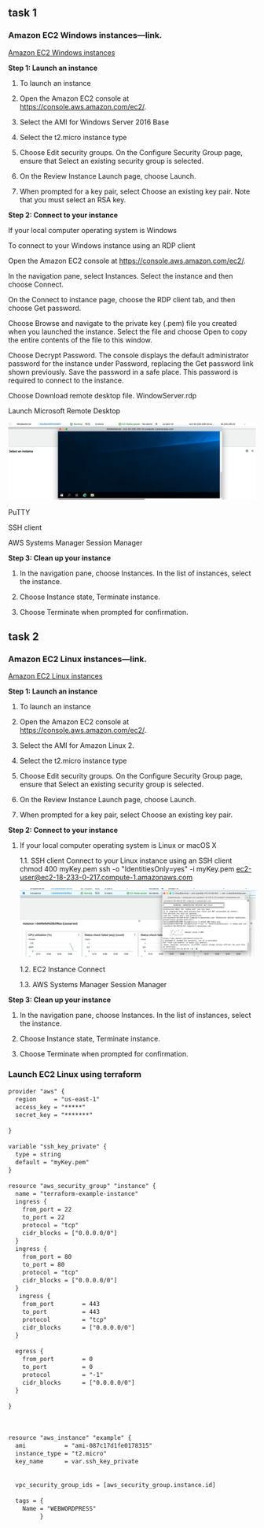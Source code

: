 ## task 1
### Amazon EC2 Windows instances—link.


[Amazon EC2 Windows instances](https://docs.aws.amazon.com/AWSEC2/latest/WindowsGuide/EC2_GetStarted.html)

**Step 1: Launch an instance**

1. To launch an instance

2. Open the Amazon EC2 console at https://console.aws.amazon.com/ec2/.

3. Select the AMI for Windows Server 2016 Base 

4. Select the t2.micro instance type

5. Choose Edit security groups. On the Configure Security Group page, ensure that Select an existing security group is selected.

6. On the Review Instance Launch page, choose Launch.

7. When prompted for a key pair, select Choose an existing key pair. Note that you must select an RSA key.

**Step 2: Connect to your instance**

If your local computer operating system is Windows

To connect to your Windows instance using an RDP client

Open the Amazon EC2 console at https://console.aws.amazon.com/ec2/.

In the navigation pane, select Instances. Select the instance and then choose Connect.

On the Connect to instance page, choose the RDP client tab, and then choose Get password.


Choose Browse and navigate to the private key (.pem) file you created when you launched the instance. Select the file and choose Open to copy the entire contents of the file to this window.

Choose Decrypt Password. The console displays the default administrator password for the instance under Password, replacing the Get password link shown previously. Save the password in a safe place. This password is required to connect to the instance.

Choose Download remote desktop file. WindowServer.rdp

Launch Microsoft Remote Desktop

![picture 1-1](https://github.com/karachko/juniordevops/blob/main/Screenshot%202022-02-17%20at%2015.33.38.png)


PuTTY

SSH client

AWS Systems Manager Session Manager


**Step 3: Clean up your instance**

1. In the navigation pane, choose Instances. In the list of instances, select the instance.

2. Choose Instance state, Terminate instance.

3. Choose Terminate when prompted for confirmation.



## task 2
### Amazon EC2 Linux instances—link.
[Amazon EC2 Linux instances](https://docs.aws.amazon.com/AWSEC2/latest/UserGuide/EC2_GetStarted.html)

**Step 1: Launch an instance**

1. To launch an instance

2. Open the Amazon EC2 console at https://console.aws.amazon.com/ec2/.

3. Select the AMI for Amazon Linux 2.  

4. Select the t2.micro instance type

5. Choose Edit security groups. On the Configure Security Group page, ensure that Select an existing security group is selected.

6. On the Review Instance Launch page, choose Launch.

7. When prompted for a key pair, select Choose an existing key pair. 

**Step 2: Connect to your instance**


1. If your local computer operating system is Linux or macOS X

     
   1.1. SSH client
   Connect to your Linux instance using an SSH client
   chmod 400 myKey.pem
   ssh -o "IdentitiesOnly=yes" -i myKey.pem ec2-user@ec2-18-233-0-217.compute-1.amazonaws.com
   
   ![picture 1-2](https://github.com/karachko/juniordevops/blob/main/Screenshot%202022-02-17%20at%2015.16.07.png)   
   
   1.2. EC2 Instance Connect

   1.3. AWS Systems Manager Session Manager


**Step 3: Clean up your instance**

1. In the navigation pane, choose Instances. In the list of instances, select the instance.

2. Choose Instance state, Terminate instance.

3. Choose Terminate when prompted for confirmation.

### Launch  EC2 Linux using terraform
```
provider "aws" {
  region     = "us-east-1"
  access_key = "*****"
  secret_key = "*******"
  
}

variable "ssh_key_private" {
  type = string
  default = "myKey.pem"
}

resource "aws_security_group" "instance" {
  name = "terraform-example-instance"
  ingress {
    from_port = 22
    to_port = 22
    protocol = "tcp"
    cidr_blocks = ["0.0.0.0/0"]
  }
  ingress {
    from_port = 80
    to_port = 80
    protocol = "tcp"
    cidr_blocks = ["0.0.0.0/0"]
  }
   ingress {
    from_port        = 443
    to_port          = 443
    protocol         = "tcp"
    cidr_blocks      = ["0.0.0.0/0"]
  }

  egress {
    from_port        = 0
    to_port          = 0
    protocol         = "-1"
    cidr_blocks      = ["0.0.0.0/0"]
  }

}



resource "aws_instance" "example" {
  ami           = "ami-087c17d1fe0178315"
  instance_type = "t2.micro"
  key_name      = var.ssh_key_private
  
 
  vpc_security_group_ids = [aws_security_group.instance.id] 
 
  tags = {
    Name = "WEBWORDPRESS"
         } 
 ```
